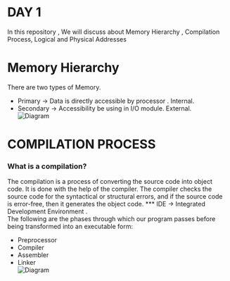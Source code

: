 # DAY 1
In this repository , We will discuss about Memory Hierarchy , Compilation Process, Logical and Physical Addresses 

# Memory Hierarchy
There are two types of Memory.
  * Primary -> Data is directly accessible by processor .
               Internal.
  * Secondary -> Accessibility be using in I/O module.
                 External.</br>
![Diagram](https://user-images.githubusercontent.com/67745418/102064051-d6484900-3e1c-11eb-873e-a615c71bf223.png) 
             
# COMPILATION PROCESS
 ### What is a compilation?
   The compilation is a process of converting the source code into object code. It is done with the help of the compiler. The compiler checks the source code for the        syntactical or structural errors, and if the source code is error-free, then it generates the object code.
   *** IDE -> Integrated Development Environment . </br>
The following are the phases through which our program passes before being transformed into an executable form: </br>
 * Preprocessor
 * Compiler
 * Assembler
 * Linker </br>
 ![Diagram](https://static.javatpoint.com/cpages/images/compilation-process-in-c2.png)
 
